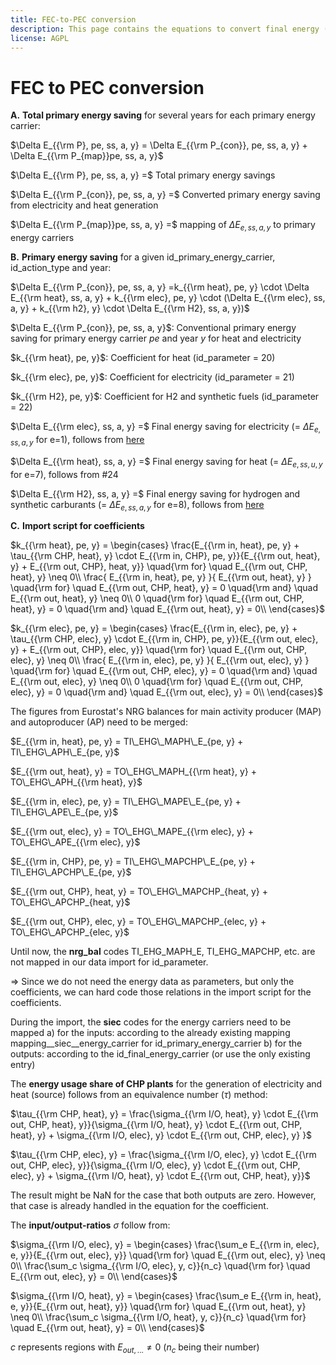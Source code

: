 ```yaml
---
title: FEC-to-PEC conversion
description: This page contains the equations to convert final energy (FEC) to primary energy consumption (PEC).
license: AGPL
---
```


<!--
© 2024 - 2025 Fraunhofer-Gesellschaft e.V., München

SPDX-License-Identifier: AGPL-3.0-or-later
-->

FEC to PEC conversion
===

**A.** **Total primary energy saving** for several years for each primary energy carrier:

$\Delta E_{{\rm P}, pe, ss, a, y} = \Delta E_{{\rm P_{con}}, pe, ss, a, y} + \Delta E_{{\rm P_{map}}pe, ss, a, y}$

$\Delta E_{{\rm P}, pe, ss, a, y} =$ Total primary energy savings 

$\Delta E_{{\rm P_{con}}, pe, ss, a, y} =$ Converted primary energy saving from electricity and heat generation

$\Delta E_{{\rm P_{map}}pe, ss, a, y} =$ mapping of $\Delta E_{e, ss, a, y}$ to primary energy carriers



**B.** **Primary energy saving** for a given id_primary_energy_carrier, id_action_type and year:

$\Delta E_{{\rm P_{con}}, pe, ss, a, y} =k_{{\rm heat}, pe, y} \cdot \Delta E_{{\rm heat}, ss, a, y} + k_{{\rm elec}, pe, y} \cdot (\Delta E_{{\rm elec}, ss, a, y} + k_{{\rm h2}, y} \cdot \Delta E_{{\rm H2}, ss, a, y})$

$\Delta E_{{\rm P_{con}}, pe, ss, a, y}$: Conventional primary energy saving for primary energy carrier $pe$ and year $y$ for heat and electricity

$k_{{\rm heat}, pe, y}$: Coefficient for heat (id_parameter = 20)

$k_{{\rm elec}, pe, y}$: Coefficient for electricity (id_parameter = 21)

$k_{{\rm H2}, pe, y}$: Coefficient for H2 and synthetic fuels (id_parameter = 22)

$\Delta E_{{\rm elec}, ss, a, y} =$ Final energy saving for electricity (= $\Delta E_{e, ss, a, y}$ for e=1), follows from [here](./lambda_chi.md)

$\Delta E_{{\rm heat}, ss, a, y} =$ Final energy saving for heat (= $\Delta E_{e, ss, u, y}$ for e=7), follows from #24

$\Delta E_{{\rm H2}, ss, a, y} =$ Final energy saving for hydrogen and synthetic carburants (= $\Delta E_{e, ss, a, y}$ for e=8), follows from [here](./lambda_chi.md)

**C.** **Import script for coefficients**

$k_{{\rm heat}, pe, y} =
\begin{cases}
      \frac{E_{{\rm in, heat}, pe, y} + \tau_{{\rm CHP, heat}, y} \cdot E_{{\rm in, CHP}, pe, y}}{E_{{\rm out, heat}, y} + E_{{\rm out, CHP}, heat, y}} \quad{\rm for} \quad E_{{\rm out, CHP, heat}, y} \neq 0\\ 
      \frac{ E_{{\rm in, heat}, pe, y} }{ E_{{\rm out, heat}, y} } \quad{\rm for} \quad E_{{\rm out, CHP, heat}, y} = 0 \quad{\rm and} \quad E_{{\rm out, heat}, y} \neq 0\\ 
0 \quad{\rm for} \quad E_{{\rm out, CHP, heat}, y} = 0 \quad{\rm and} \quad E_{{\rm out, heat}, y} = 0\\       
\end{cases}$

$k_{{\rm elec}, pe, y} =
\begin{cases}
      \frac{E_{{\rm in, elec}, pe, y} + \tau_{{\rm CHP, elec}, y} \cdot E_{{\rm in, CHP}, pe, y}}{E_{{\rm out, elec}, y} + E_{{\rm out, CHP}, elec, y}} \quad{\rm for} \quad E_{{\rm out, CHP, elec}, y} \neq 0\\ 
      \frac{ E_{{\rm in, elec}, pe, y} }{ E_{{\rm out, elec}, y} } \quad{\rm for} \quad E_{{\rm out, CHP, elec}, y} = 0 \quad{\rm and} \quad E_{{\rm out, elec}, y} \neq 0\\ 
0 \quad{\rm for} \quad E_{{\rm out, CHP, elec}, y} = 0 \quad{\rm and} \quad E_{{\rm out, elec}, y} = 0\\       
\end{cases}$

The figures from Eurostat's NRG balances for main activity producer (MAP) and autoproducer (AP) need to be merged:

$E_{{\rm in, heat}, pe, y} = TI\_EHG\_MAPH\_E_{pe, y} + TI\_EHG\_APH\_E_{pe, y}$

$E_{{\rm out, heat}, y} = TO\_EHG\_MAPH_{{\rm heat}, y} + TO\_EHG\_APH_{{\rm heat}, y}$

$E_{{\rm in, elec}, pe, y} = TI\_EHG\_MAPE\_E_{pe, y} + TI\_EHG\_APE\_E_{pe, y}$

$E_{{\rm out, elec}, y} = TO\_EHG\_MAPE_{{\rm elec}, y} + TO\_EHG\_APE_{{\rm elec}, y}$

$E_{{\rm in, CHP}, pe, y} = TI\_EHG\_MAPCHP\_E_{pe, y} + TI\_EHG\_APCHP\_E_{pe, y}$

$E_{{\rm out, CHP}, heat, y} = TO\_EHG\_MAPCHP_{heat, y} + TO\_EHG\_APCHP_{heat, y}$

$E_{{\rm out, CHP}, elec, y} = TO\_EHG\_MAPCHP_{elec, y} + TO\_EHG\_APCHP_{elec, y}$

Until now, the **nrg_bal** codes TI_EHG_MAPH_E, TI_EHG_MAPCHP, etc. are not mapped in our data import for id_parameter.

=> Since we do not need the energy data as parameters, but only the coefficients, we can hard code those relations in the import script for the coefficients.  

During the import, the **siec** codes for the energy carriers need to be mapped 
a) for the inputs: according to the already existing mapping mapping__siec__energy_carrier for id_primary_energy_carrier
b) for the outputs: according to the id_final_energy_carrier (or use the only existing entry)

The **energy usage share of CHP plants** for the generation of electricity and heat (source) follows from an equivalence number ($\tau$) method:

$\tau_{{\rm CHP, heat}, y} = \frac{\sigma_{{\rm I/O, heat}, y} \cdot E_{{\rm out, CHP, heat}, y}}{\sigma_{{\rm I/O, heat}, y} \cdot E_{{\rm out, CHP, heat}, y} + \sigma_{{\rm I/O, elec}, y} \cdot E_{{\rm out, CHP, elec}, y} }$

$\tau_{{\rm CHP, elec}, y} = \frac{\sigma_{{\rm I/O, elec}, y} \cdot E_{{\rm out, CHP, elec}, y}}{\sigma_{{\rm I/O, elec}, y} \cdot E_{{\rm out, CHP, elec}, y} + \sigma_{{\rm I/O, heat}, y} \cdot E_{{\rm out, CHP, heat}, y}}$

The result might be NaN for the case that both outputs are zero. However, that case is already handled in the equation for the coefficient. 


The **input/output-ratios** $\sigma$ follow from:

$\sigma_{{\rm I/O, elec}, y} = 
\begin{cases}
\frac{\sum_e E_{{\rm in, elec}, e, y}}{E_{{\rm out, elec}, y}} \quad{\rm for} \quad E_{{\rm out, elec}, y} \neq 0\\ 
\frac{\sum_c \sigma_{{\rm I/O, elec}, y, c}}{n_c} \quad{\rm for} \quad E_{{\rm out, elec}, y} = 0\\     
\end{cases}$

$\sigma_{{\rm I/O, heat}, y} = 
\begin{cases}
\frac{\sum_e E_{{\rm in, heat}, e, y}}{E_{{\rm out, heat}, y}} \quad{\rm for} \quad E_{{\rm out, heat}, y} \neq 0\\ 
\frac{\sum_c \sigma_{{\rm I/O, heat}, y, c}}{n_c} \quad{\rm for} \quad E_{{\rm out, heat}, y} = 0\\     
\end{cases}$

$c$ represents regions with $E_{out, ...} \neq \textrm{0}$ ($n_c$ being their number)
